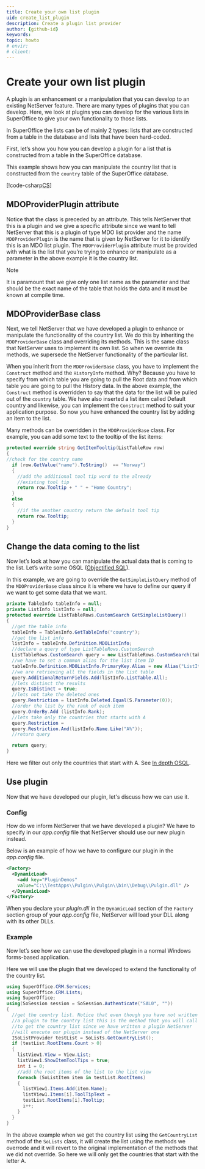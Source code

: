 ```yaml
---
title: Create your own list plugin
uid: create_list_plugin
description: Create a plugin list provider
author: {github-id}
keywords:
topic: howto
# envir:
# client:
---
```


# Create your own list plugin

A plugin is an enhancement or a manipulation that you can develop to an existing NetServer feature. There are many types of plugins that you can develop. Here, we look at plugins you can develop for the various lists in SuperOffice to give your own functionality to those lists.

In SuperOffice the lists can be of mainly 2 types: lists that are constructed from a table in the database and lists that have been hard-coded.

First, let’s show you how you can develop a plugin for a list that is constructed from a table in the SuperOffice database.

This example shows how you can manipulate the country list that is constructed from the `country` table of the SuperOffice database.

[!code-csharp[CS](../includes/demolist-plugin.cs)]

## MDOProviderPlugin attribute

Notice that the class is preceded by an attribute. This tells NetServer that this is a plugin and we give a specific attribute since we want to tell NetServer that this is a plugin of type MDO list provider and the name `MDOProviderPlugin` is the name that is given by NetServer for it to identify this is an MDO list plugin. The `MDOProviderPlugin` attribute must be provided with what is the list that you’re trying to enhance or manipulate as a parameter in the above example it is the country list.

> [!NOTE]
> It is paramount that we give only one list name as the parameter and that should be the exact name of the table that holds the data and it must be known at compile time.

## MDOProviderBase class

Next, we tell NetServer that we have developed a plugin to enhance or manipulate the functionality of the country list. We do this by inheriting the `MDOProviderBase` class and overriding its methods. This is the same class that NetServer uses to implement its own list. So when we override its methods, we supersede the NetServer functionality of the particular list.

When you inherit from the `MDOProviderBase` class, you have to implement the `Construct` method and the `HistoryInfo` method. Why? Because you have to specify from which table you are going to pull the Root data and from which table you are going to pull the History data. In the above example, the `Construct` method is overridden to say that the data for the list will be pulled out of the `country` table. We have also inserted a list item called Default country and likewise, you can implement the `Construct` method to suit your application purpose. So now you have enhanced the country list by adding an item to the list.

Many methods can be overridden in the `MDOProviderBase` class. For example, you can add some text to the tooltip of the list items:

```csharp
protected override string GetItemTooltip(ListTableRow row)
{
//check for the country name
  if (row.GetValue("name").ToString()  == "Norway")
  {
    //add the additional tool tip word to the already
    //existing tool tip
    return row.Tooltip + " " + "Home Country";
  }
  else
  {
    //if the another country return the default tool tip
    return row.Tooltip;
  }
}
```

## Change the data coming to the list

Now let’s look at how you can manipulate the actual data that is coming to the list. Let’s write some OSQL ([Objectified SQL][1]).

In this example, we are going to override the `GetSimpleListQuery` method of the `MDOProviderBase` class since it is where we have to define our query if we want to get some data that we want.

```csharp
private TableInfo tableInfo = null;
private ListInfo listInfo = null;
protected override ListTableRows.CustomSearch GetSimpleListQuery()
{
  //get the table info
  tableInfo = TablesInfo.GetTableInfo("country");
  //get the list info
  listInfo = tableInfo.Definition.MDOListInfo;
  //declare a query of type ListTableRows.CustomSearch
  ListTableRows.CustomSearch query = new ListTableRows.CustomSearch(tableInfo);
  //we have to set a common alias for the list item ID
  tableInfo.Definition.MDOListInfo.PrimaryKey.Alias = new Alias("ListItemId");
  //we are retrieving all the fields in the list table
  query.AdditionalReturnFields.Add(listInfo.ListTable.All);
  //lets distinct the results
  query.IsDistinct = true;
  //lets not take the deleted ones
  query.Restriction = listInfo.Deleted.Equal(S.Parameter(0));
  //order the list by the rank of each item
  query.OrderBy.Add (listInfo.Rank);
  //lets take only the countries that starts with A
  query.Restriction =
  query.Restriction.And(listInfo.Name.Like("A%"));
  //return query

  return query;
}
```

Here we filter out only the countries that start with A. See [In depth OSQL][1].

## Use plugin

Now that we have developed our plugin, let's discuss how we can use it.

### Config

How do we inform NetServer that we have developed a plugin? We have to specify in our *app.config* file that NetServer should use our new plugin instead.

Below is an example of how we have to configure our plugin in the *app.config* file.

```XML
<Factory>
  <DynamicLoad>
    <add key="PluginDemos"
    value="C:\\TestApps\\Pulgin\\Pulgin\\bin\\Debug\\Pulgin.dll" />
  </DynamicLoad>
</Factory>
```

When you declare your *plugin.dll* in the `DynamicLoad` section of the `Factory` section group of your *app.config* file, NetServer will load your DLL along with its other DLLs.

### Example

Now let’s see how we can use the developed plugin in a normal Windows forms-based application.

Here we will use the plugin that we developed to extend the functionality of the country list.

```csharp
using SuperOffice.CRM.Services;
using SuperOffice.CRM.Lists;
using SuperOffice;
using(SoSession session = SoSession.Authenticate("SAL0", ""))
{
  //get the country list. Notice that even though you have not written
  //a plugin to the country list this is the method that you will call
  //to get the country list since we have written a plugin NetServer
  //will execute our plugin instead of the NetServer one
  ISoListProvider testList = SoLists.GetCountryList();
  if (testList.RootItems.Count > 0)
  {
    listView1.View = View.List;
    listView1.ShowItemToolTips = true;
    int i = 0;
    //add the root items of the list to the list view
    foreach (SoListItem item in testList.RootItems)
    {
      listView1.Items.Add(item.Name);
      listView1.Items[i].ToolTipText =
      testList.RootItems[i].Tooltip;
      i++;
    }
  }
}
```

In the above example when we get the country list using the `GetCountryList` method of the `SoLists` class, it will create the list using the methods we overrode and it will revert to the original implementation of the methods that we did not override. So here we will only get the countries that start with the letter A.

<!-- Referenced links -->
[1]: ../../../osql/index.md
